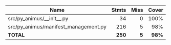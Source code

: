 | Name                                   |    Stmts |     Miss |   Cover |
|--------------------------------------- | -------: | -------: | ------: |
| src/py\_animus/\_\_init\_\_.py         |       34 |        0 |    100% |
| src/py\_animus/manifest\_management.py |      216 |        5 |     98% |
|                              **TOTAL** |  **250** |    **5** | **98%** |
